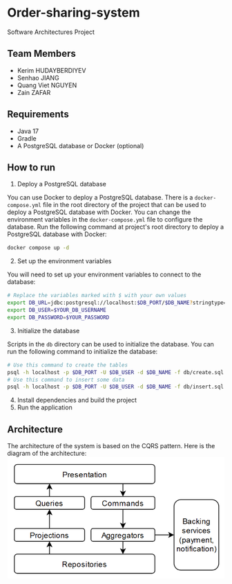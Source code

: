# Order-sharing-system
Software Architectures Project

## Team Members
- Kerim HUDAYBERDIYEV
- Senhao JIANG
- Quang Viet NGUYEN
- Zain ZAFAR

## Requirements
- Java 17
- Gradle
- A PostgreSQL database or Docker (optional)

## How to run
1. Deploy a PostgreSQL database

You can use Docker to deploy a PostgreSQL database.
There is a `docker-compose.yml` file in the root directory of the project
that can be used to deploy a PostgreSQL database with Docker.
You can change the environment variables in the `docker-compose.yml` file to configure the database.
Run the following command at project's root directory to deploy a PostgreSQL database with Docker:
```bash
docker compose up -d
```

2. Set up the environment variables

You will need to set up your environment variables to connect to the database:
```bash
# Replace the variables marked with $ with your own values
export DB_URL=jdbc:postgresql://localhost:$DB_PORT/$DB_NAME?stringtype=unspecified
export DB_USER=$YOUR_DB_USERNAME
export DB_PASSWORD=$YOUR_PASSWORD
```

3. Initialize the database

Scripts in the `db` directory can be used to initialize the database.
You can run the following command to initialize the database:
```bash
# Use this command to create the tables
psql -h localhost -p $DB_PORT -U $DB_USER -d $DB_NAME -f db/create.sql
# Use this command to insert some data
psql -h localhost -p $DB_PORT -U $DB_USER -d $DB_NAME -f db/insert.sql
```
4. Install dependencies and build the project
5. Run the application

## Architecture
The architecture of the system is based on the CQRS pattern.
Here is the diagram of the architecture:
![Architecture](./CQRS_diagram.png)